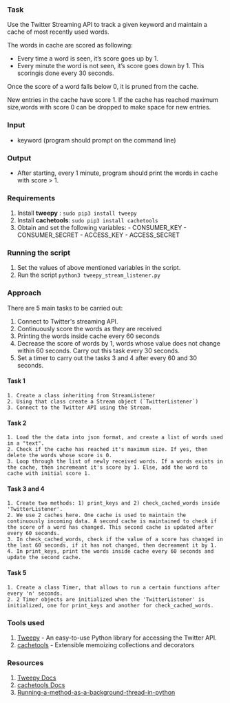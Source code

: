 ### Task
Use the Twitter Streaming API to track a given keyword and maintain a cache of most recently used words.

The words in cache are scored as following:
- Every time a word is seen, it’s score goes up by 1.
- Every minute the word is not seen, it’s score goes down by 1. This scoringis done every 30 seconds.

Once the score of a word falls below 0, it is pruned from the cache.

New entries in the cache have score 1. If the cache has reached maximum size,words with score 0 can be dropped to make space for new entries.

### Input
- keyword (program should prompt on the command line)
### Output
- After starting, every 1 minute, program should print the words in cache with score > 1.

### Requirements
  1. Install **tweepy** : `sudo pip3 install tweepy`
  2. Install **cachetools**: `sudo pip3 install cachetools`
  2. Obtain and set the following variables:
    - CONSUMER_KEY
    - CONSUMER_SECRET
    - ACCESS_KEY
    - ACCESS_SECRET
  
### Running the script
  1. Set the values of above mentioned variables in the script.
  2. Run the script `python3 tweepy_stream_listener.py`

### Approach
There are 5 main tasks to be carried out:
  1. Connect to Twitter's streaming API.
  2. Continuously score the words as they are received
  3. Printing the words inside cache every 60 seconds
  4. Decrease the score of words by 1, words whose value does not change within 60 seconds. Carry out this task every 30 seconds.
  5. Set a timer to carry out the tasks 3 and 4 after every 60 and 30 seconds. 

  #### Task 1
    1. Create a class inheriting from StreamListener
    2. Using that class create a Stream object (`TwitterListener`)
    3. Connect to the Twitter API using the Stream.
  #### Task 2
    1. Load the the data into json format, and create a list of words used in a "text".
    2. Check if the cache has reached it's maximum size. If yes, then delete the words whose score is 0.
    3. Loop through the list of newly received words. If a words exists in the cache, then incremeant it's score by 1. Else, add the word to cache with initial score 1.
  #### Task 3 and 4
    1. Create two methods: 1) print_keys and 2) check_cached_words inside 'TwitterListener'.
    2. We use 2 caches here. One cache is used to maintain the continuously incoming data. A second cache is maintained to check if the score of a word has changed. This second cache is updated after every 60 seconds.
    3. In check_cached_words, check if the value of a score has changed in the last 60 seconds, if it has not changed, then decreament it by 1.
    4. In print_keys, print the words inside cache every 60 seconds and update the second cache.
  #### Task 5
    1. Create a class Timer, that allows to run a certain functions after every 'n' seconds.
    2. 2 Timer objects are initialized when the 'TwitterListener' is initialized, one for print_keys and another for check_cached_words.

### Tools used
  1. [Tweepy](https://github.com/tweepy/tweepy) - An easy-to-use Python library for accessing the Twitter API.
  2. [cachetools](https://pypi.python.org/pypi/cachetools) - Extensible memoizing collections and decorators
### Resources
  1. [Tweepy Docs](http://tweepy.readthedocs.io/en/v3.5.0/streaming_how_to.html "tweepy docs")
  2. [cachetools Docs](http://cachetools.readthedocs.io/en/latest/#cachetools.LFUCache)
  3. [Running-a-method-as-a-background-thread-in-python](http://sebastiandahlgren.se/2014/06/27/running-a-method-as-a-background-thread-in-python/)
